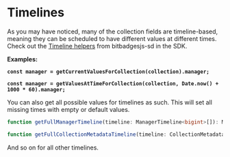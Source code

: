 # Timelines

As you may have noticed, many of the collection fields are timeline-based, meaning they can be scheduled to have different values at different times. Check out the [Timeline helpers](https://bitbadges.github.io/bitbadgesjs/packages/bitbadgesjs-sdk/docs/functions/getCurrentValuesForCollection.html) from bitbadgesjs-sd in the SDK.

**Examples:**

<pre class="language-typescript"><code class="lang-typescript"><strong>const manager = getCurrentValuesForCollection(collection).manager;
</strong></code></pre>

<pre class="language-typescript"><code class="lang-typescript"><strong>const manager = getValuesAtTimeForCollection(collection, Date.now() + 1000 * 60).manager;
</strong></code></pre>



You can also get all possible values for timelines as such. This will set all missing times with empty or default values.

```typescript
function getFullManagerTimeline(timeline: ManagerTimeline<bigint>[]): ManagerTimeline<bigint>[]
```

```typescript
function getFullCollectionMetadataTimeline(timeline: CollectionMetadataTimeline<bigint>[]): CollectionMetadataTimeline<bigint>[]
```

And so on for all other timelines.
